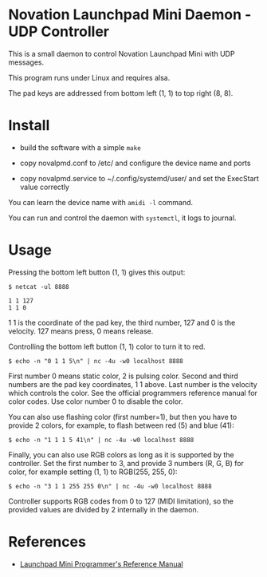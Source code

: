 # Novation Launchpad Mini Daemon - UDP Controller

This is a small daemon to control Novation Launchpad Mini with UDP messages.

This program runs under Linux and requires alsa.

The pad keys are addressed from bottom left (1, 1) to top right (8, 8).

# Install

- build the software with a simple `make`

- copy novalpmd.conf to /etc/ and configure the device name and ports

- copy novalpmd.service to ~/.config/systemd/user/ and set the ExecStart value correctly

You can learn the device name with `amidi -l` command.

You can run and control the daemon with `systemctl`, it logs to journal.

# Usage

Pressing the bottom left button (1, 1) gives this output:

```
$ netcat -ul 8888

1 1 127
1 1 0
```

1 1 is the coordinate of the pad key, the third number, 127 and 0 is the velocity. 127 means press, 0 means release.

Controlling the bottom left button (1, 1) color to turn it to red.

```
$ echo -n "0 1 1 5\n" | nc -4u -w0 localhost 8888
```

First number 0 means static color, 2 is pulsing color.
Second and third numbers are the pad key coordinates, 1 1 above.
Last number is the velocity which controls the color. See the official programmers reference manual for color codes. Use color number 0 to disable the color.

You can also use flashing color (first number=1), but then you have to provide 2 colors, for example, to flash between red (5) and blue (41):

```
$ echo -n "1 1 1 5 41\n" | nc -4u -w0 localhost 8888
```

Finally, you can also use RGB colors as long as it is supported by the controller. Set the first number to 3, and provide 3 numbers (R, G, B) for color, for example setting (1, 1) to RGB(255, 255, 0):

```
$ echo -n "3 1 1 255 255 0\n" | nc -4u -w0 localhost 8888
```

Controller supports RGB codes from 0 to 127 (MIDI limitation), so the provided values are divided by 2 internally in the daemon.

# References

- [Launchpad Mini Programmer's Reference Manual](https://fael-downloads-prod.focusrite.com/customer/prod/s3fs-public/downloads/Launchpad%20Mini%20-%20Programmers%20Reference%20Manual.pdf)
